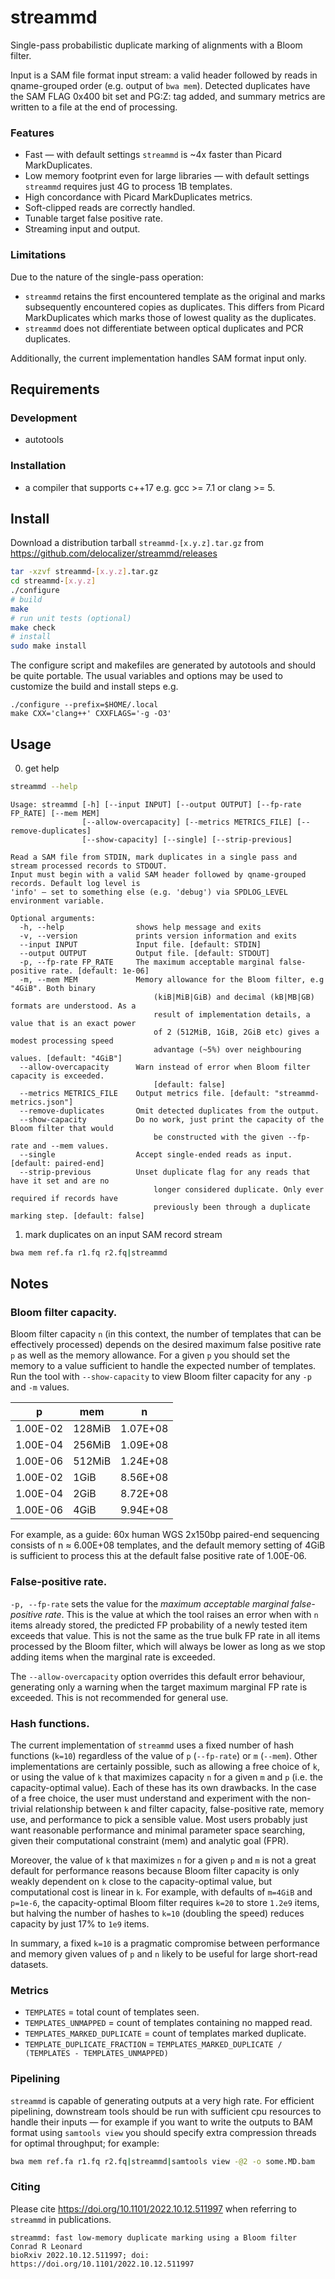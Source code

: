 # streammd

Single-pass probabilistic duplicate marking of alignments with a Bloom filter.

Input is a SAM file format input stream: a valid header followed by reads in
qname-grouped order (e.g. output of `bwa mem`). Detected duplicates have the
SAM FLAG 0x400 bit set and PG:Z: tag added, and summary metrics are written
to a file at the end of processing.

### Features

* Fast — with default settings `streammd` is ~4x faster than Picard
  MarkDuplicates.
* Low memory footprint even for large libraries — with default settings
  `streammd` requires just 4G to process 1B templates.
* High concordance with Picard MarkDuplicates metrics.
* Soft-clipped reads are correctly handled.
* Tunable target false positive rate.
* Streaming input and output.

### Limitations

Due to the nature of the single-pass operation:

* `streammd` retains the first encountered template as the original and marks
  subsequently encountered copies as duplicates. This differs from Picard
  MarkDuplicates which marks those of lowest quality as the duplicates.
* `streammd` does not differentiate between optical duplicates and PCR
  duplicates.

Additionally, the current implementation handles SAM format input only.

## Requirements

### Development

* autotools

### Installation

* a compiler that supports c++17 e.g. gcc >= 7.1 or clang >= 5.

## Install

Download a distribution tarball `streammd-[x.y.z].tar.gz` from
https://github.com/delocalizer/streammd/releases


```bash
tar -xzvf streammd-[x.y.z].tar.gz
cd streammd-[x.y.z]
./configure
# build
make
# run unit tests (optional)
make check
# install
sudo make install
```

The configure script and makefiles are generated by autotools and should
be quite portable. The usual variables and options may be used to customize
the build and install steps e.g.

```
./configure --prefix=$HOME/.local
make CXX='clang++' CXXFLAGS='-g -O3'
```

## Usage

0. get help

```bash
streammd --help
```

```
Usage: streammd [-h] [--input INPUT] [--output OUTPUT] [--fp-rate FP_RATE] [--mem MEM]
                [--allow-overcapacity] [--metrics METRICS_FILE] [--remove-duplicates]
                [--show-capacity] [--single] [--strip-previous]

Read a SAM file from STDIN, mark duplicates in a single pass and stream processed records to STDOUT.
Input must begin with a valid SAM header followed by qname-grouped records. Default log level is
'info' — set to something else (e.g. 'debug') via SPDLOG_LEVEL environment variable.

Optional arguments:
  -h, --help            	shows help message and exits 
  -v, --version         	prints version information and exits 
  --input INPUT         	Input file. [default: STDIN] 
  --output OUTPUT       	Output file. [default: STDOUT] 
  -p, --fp-rate FP_RATE 	The maximum acceptable marginal false-positive rate. [default: 1e-06]
  -m, --mem MEM         	Memory allowance for the Bloom filter, e.g "4GiB". Both binary
                                (kiB|MiB|GiB) and decimal (kB|MB|GB) formats are understood. As a
                                result of implementation details, a value that is an exact power
                                of 2 (512MiB, 1GiB, 2GiB etc) gives a modest processing speed
                                advantage (~5%) over neighbouring values. [default: "4GiB"]
  --allow-overcapacity  	Warn instead of error when Bloom filter capacity is exceeded.
                                [default: false] 
  --metrics METRICS_FILE	Output metrics file. [default: "streammd-metrics.json"]
  --remove-duplicates   	Omit detected duplicates from the output. 
  --show-capacity       	Do no work, just print the capacity of the Bloom filter that would
                                be constructed with the given --fp-rate and --mem values. 
  --single              	Accept single-ended reads as input. [default: paired-end] 
  --strip-previous      	Unset duplicate flag for any reads that have it set and are no
                                longer considered duplicate. Only ever required if records have
                                previously been through a duplicate marking step. [default: false]
```

1. mark duplicates on an input SAM record stream 

```bash
bwa mem ref.fa r1.fq r2.fq|streammd
```

## Notes

### Bloom filter capacity.

Bloom filter capacity `n` (in this context, the number of templates that can be
effectively processed) depends on the desired maximum false positive rate `p`
as well as the memory allowance. For a given `p` you should set the memory to
a value sufficient to handle the expected number of templates. Run the tool
with `--show-capacity` to view Bloom filter capacity for any `-p` and `-m`
values.

|    p     |   mem  |    n     |
| -------- | ------ | -------- |
| 1.00E-02 | 128MiB | 1.07E+08 |
| 1.00E-04 | 256MiB | 1.09E+08 |
| 1.00E-06 | 512MiB | 1.24E+08 |
| 1.00E-02 | 1GiB   | 8.56E+08 |
| 1.00E-04 | 2GiB   | 8.72E+08 |
| 1.00E-06 | 4GiB   | 9.94E+08 |

For example, as a guide: 60x human WGS 2x150bp paired-end sequencing consists
of n &#8776; 6.00E+08 templates, and the default memory setting of 4GiB is
sufficient to process this at the default false positive rate of 1.00E-06.

### False-positive rate.

`-p, --fp-rate` sets the value for the *maximum acceptable marginal
false-positive rate*. This is the value at which the tool raises an error when
with `n` items already stored, the predicted FP probability of a newly tested
item exceeds that value. This is not the same as the true bulk FP rate in all
items processed by the Bloom filter, which will always be lower as long as we
stop adding items when the marginal rate is exceeded.

The `--allow-overcapacity` option overrides this default error behaviour,
generating only a warning when the target maximum marginal FP rate is exceeded.
This is not recommended for general use.

### Hash functions.

The current implementation of `streammd` uses a fixed number of hash functions
(`k=10`) regardless of the value of `p` (`--fp-rate`) or `m` (`--mem`). Other
implementations are certainly possible, such as allowing a free choice of `k`,
or using the value of `k` that maximizes capacity `n` for a given `m` and `p`
(i.e. the capacity-optimal value). Each of these has its own drawbacks. In the
case of a free choice, the user must understand and experiment with the
non-trivial relationship between `k` and filter capacity, false-positive rate,
memory use, and performance to pick a sensible value. Most users probably just 
want reasonable performance and minimal parameter space searching, given their
computational constraint (mem) and analytic goal (FPR).

Moreover, the value of `k` that maximizes `n` for a given `p` and `m` is not
a great default for performance reasons because Bloom filter capacity is only
weakly dependent on `k` close to the capacity-optimal value, but computational
cost is linear in `k`. For example, with defaults of `m=4GiB` and `p=1e-6`,
the capacity-optimal Bloom filter requires `k=20` to store `1.2e9` items, but
halving the number of hashes to `k=10` (doubling the speed) reduces capacity by
just 17% to `1e9` items.

In summary, a fixed `k=10` is a pragmatic compromise between performance and
memory given values of `p` and `n` likely to be useful for large short-read
datasets.

### Metrics

* `TEMPLATES` = total count of templates seen.
* `TEMPLATES_UNMAPPED` = count of templates containing no mapped read.
* `TEMPLATES_MARKED_DUPLICATE` = count of templates marked duplicate.
* `TEMPLATE_DUPLICATE_FRACTION` = `TEMPLATES_MARKED_DUPLICATE / (TEMPLATES - TEMPLATES_UNMAPPED)`

### Pipelining

`streammd` is capable of generating outputs at a very high rate. For efficient
pipelining, downstream tools should be run with sufficient cpu resources to
handle their inputs — for example if you want to write the outputs to BAM
format using `samtools view` you should specify extra compression threads for
optimal throughput; for example:

```bash
bwa mem ref.fa r1.fq r2.fq|streammd|samtools view -@2 -o some.MD.bam
```
### Citing

Please cite https://doi.org/10.1101/2022.10.12.511997 when referring to `streammd` in publications.

```
streammd: fast low-memory duplicate marking using a Bloom filter
Conrad R Leonard
bioRxiv 2022.10.12.511997; doi: https://doi.org/10.1101/2022.10.12.511997
```
